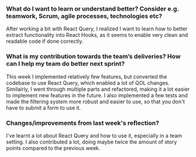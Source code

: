 ### What do I want to learn or understand better? Consider e.g. teamwork, Scrum, agile processes, technologies etc?

After working a bit with React Query, I realized I want to learn how to better extract functionality into React Hooks, as it seems to enable very clean and readable code if done correctly.

### What is my contribution towards the team’s deliveries? How can I help my team do better next sprint?

This week I implemented relatively few features, but converted the codebase to use React Query, which enabled a lot of QOL changes. Similairly, I went through multiple parts and refactored, making it a lot easier to implement new features in the future. I also implemented a few tests and made the filtering system more robust and easier to use, so that you don't have to submit a form to use it.

### Changes/improvements from last week's reflection?

I've learnt a lot about React Query and how to use it, especially in a team setting. I also contributed a lot, doing maybe twice the amount of story points compared to the previous week.
